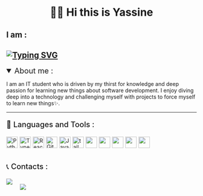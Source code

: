 <h1 align="center">🙋‍♂️ Hi this is Yassine </h1>

## I am :

## [![Typing SVG](https://readme-typing-svg.demolab.com?font=Fira+Code&pause=1000&width=435&lines=A+junior+web+developer;A+junior+mobile+developer;An+IT+student)](https://git.io/typing-svg)

<details open>
<summary style="font-size:20px;">About me : </summary>

I am an IT student who is driven by my thirst for knowledge and deep passion for learning new things about software development. I enjoy diving deep into a technology and challenging myself with projects to force myself to learn new things✨.

</details>

---

<p style="font-size:20px;font-weight:500;"> 🧰 Languages and Tools :</p>
<div style="display:flex; gap:5px;">
<img a alt="Python" width="30px"  src="https://cdn.jsdelivr.net/gh/devicons/devicon/icons/python/python-original.svg"/>
<img  alt="TypeScript" width="30px" src="https://cdn.jsdelivr.net/gh/devicons/devicon/icons/typescript/typescript-plain.svg" />
<img  alt="React" width="30px" src="https://cdn.jsdelivr.net/gh/devicons/devicon/icons/react/react-original.svg" />
<img  alt="Git" width="30px"src="https://cdn.jsdelivr.net/gh/devicons/devicon/icons/git/git-original.svg" />
<img  alt="Javascript" width="30px" src="https://cdn.jsdelivr.net/gh/devicons/devicon/icons/javascript/javascript-original.svg" />
<img width="30px"  alt="tailwindcss" src="https://cdn.jsdelivr.net/gh/devicons/devicon/icons/tailwindcss/tailwindcss-plain.svg" />
<img width="30px"  src="https://cdn.jsdelivr.net/gh/devicons/devicon/icons/dart/dart-original.svg" />
<img width="30px"  src="https://cdn.jsdelivr.net/gh/devicons/devicon/icons/flutter/flutter-original.svg" />
<img width="30px" src="https://cdn.jsdelivr.net/gh/devicons/devicon/icons/html5/html5-plain.svg" />
<img width="30px"  src="https://cdn.jsdelivr.net/gh/devicons/devicon/icons/css3/css3-plain.svg" />
<img width="30px"  src="https://cdn.jsdelivr.net/gh/devicons/devicon/icons/c/c-plain.svg" />
</div>
<br />

<p style="font-size:20px;font-weight:500;">📞 Contacts :</p>
<div style="display:flex; flex-direction:row;">
<a href="mailto:yassinebenazouz123@gmail.com" >
  <img src="https://img.shields.io/badge/Gmail-D14836?style=for-the-badge&logo=gmail&logoColor=white" /></a>

<a style="margin-left:20px" href="https://www.linkedin.com/in/yassine-benazouz-724782242/"><img src="https://img.shields.io/badge/linkedin-%230077B5.svg?style=for-the-badge&logo=linkedin&logoColor=white" /></a>
</div>

